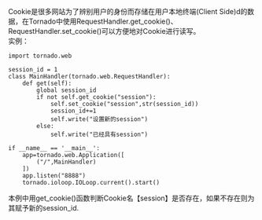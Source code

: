 Cookie是很多网站为了辨别用户的身份而存储在用户本地终端\(Client Side\)d的数据，在Tornado中使用RequestHandler.get\_cookie\(\)、RequestHandler.set\_cookie\(\)可以方便地对Cookie进行读写。  
实例：

```
import tornado.web

session_id = 1
class MainHandler(tornado.web.RequestHandler):
    def get(self):
        global session_id
        if not self.get_cookie("session"):
            self.set_cookie("session",str(session_id))
            session_id+=1
            self.write("设置新的session")
        else:
            self.write("已经具有session")

if __name__ == '__main__':
    app=tornado.web.Application([
        ("/",MainHandler)
    ])
    app.listen("8888")
    tornado.ioloop.IOLoop.current().start()
```

本例中用get_cookie\(\)函数判断Cookie名【session】是否存在，如果不存在则为其赋予新的session_id.

